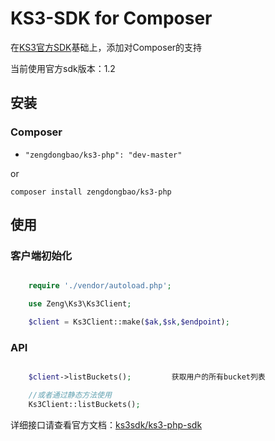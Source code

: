 # KS3-SDK for Composer

在[KS3官方SDK](https://github.com/ks3sdk/ks3-php-sdk)基础上，添加对Composer的支持

当前使用官方sdk版本：1.2

## 安装

### Composer

- `"zengdongbao/ks3-php": "dev-master"`

or

	composer install zengdongbao/ks3-php




## 使用


### 客户端初始化


```php

	require './vendor/autoload.php';

	use Zeng\Ks3\Ks3Client;

	$client = Ks3Client::make($ak,$sk,$endpoint);

```



### API



```php

	$client->listBuckets();			获取用户的所有bucket列表

	//或者通过静态方法使用
	Ks3Client::listBuckets();

```	

详细接口请查看官方文档：[ks3sdk/ks3-php-sdk](https://github.com/ks3sdk/ks3-php-sdk)


